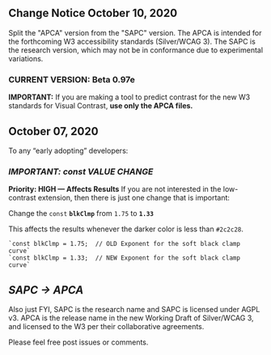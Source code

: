 ## Change Notice October 10, 2020
Split the "APCA" version from the "SAPC" version. The APCA is intended for the forthcoming W3 accessibility standards (Silver/WCAG 3). The SAPC is the research version, which may not be in conformance due to experimental variations.

### CURRENT VERSION: Beta 0.97e

**IMPORTANT:** If you are making a tool to predict contrast for the new W3 standards for Visual Contrast, **use only the APCA files.**


## October 07, 2020
To any “early adopting” developers: 
### _IMPORTANT: const VALUE CHANGE_
**Priority: HIGH — Affects Results**
If you are not interested in the low-contrast extension, then there is just one change that is important:

Change the `const` **`blkClmp`** from `1.75` to **`1.33`**

This affects the results whenever the darker color is less than `#2c2c28`.

	`const blkClmp = 1.75;	// OLD Exponent for the soft black clamp curve`
	`const blkClmp = 1.33;	// NEW Exponent for the soft black clamp curve`

## _SAPC -> APCA_
Also just FYI, SAPC is the research name and SAPC is licensed under AGPL v3. 
APCA is the release name in the new Working Draft of Silver/WCAG 3, and licensed to the W3 per their collaborative agreements.

Please feel free post issues or comments.
